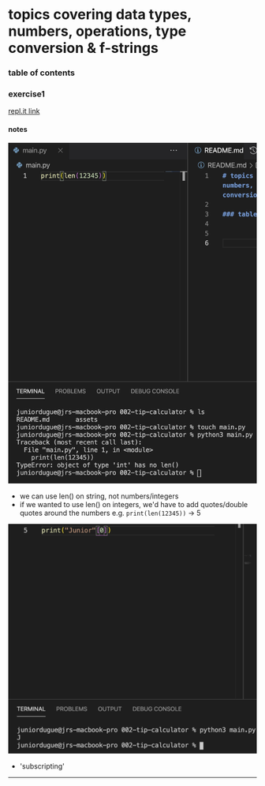 # topics covering data types, numbers, operations, type conversion & f-strings

### table of contents


### exercise1
[repl.it link](https://repl.it/@jrdugue/day-2-1-exercise)


#### notes
![len() error](/assets/len_error.jpg)
- we can use len() on string, not numbers/integers
- if we wanted to use len() on integers, we'd have to add quotes/double quotes around the numbers e.g. `print(len(12345))` -> 5

![printing 1st character of a string](/assets/1st_character.jpg)
- 'subscripting'

---

